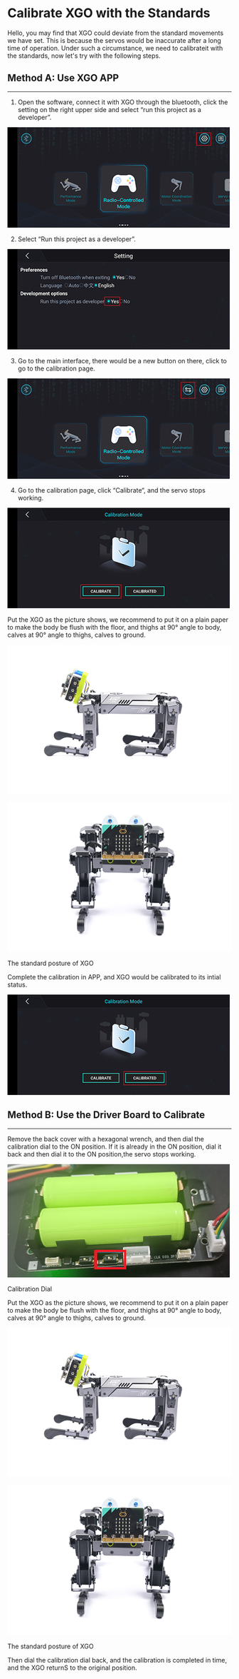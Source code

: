 # Calibrate XGO with the Standards



Hello, you may find that XGO could deviate from the standard movements we have set. This is because the servos would be inaccurate after a long time of operation. Under such a circumstance, we need to calibrateit with the standards, now let's try with the following steps.



## Method A: Use XGO APP 
---
1. Open the software, connect it with XGO through the bluetooth, click the setting on the right upper side and select “run this project as a developer”. 



![](./images/xgo-011.png)





2. Select “Run this project as a developer”.



![](./images/xgo-009.png)



3. Go to the main interface, there would be a new button on there, click to go to the calibration page. 



![](./images/xgo-012.png)



4. Go to the calibration page, click “Calibrate“, and the servo stops working. 



![](./images/xgo-013.png)




Put the XGO as the picture shows, we recommend to put it on a plain paper to make the body be flush with the floor, and thighs at 90° angle to body, calves at 90° angle to thighs, calves to ground. 



![](./images/xgo-005.png)



![](./images/xgo-006.png)



The standard posture of XGO

Complete the calibration in APP, and XGO would be calibrated to its intial status. 



![](./images/xgo-010.png)



## Method B: Use the Driver Board to Calibrate
---
Remove the back cover with a hexagonal wrench, and then dial the calibration dial to the ON position. If it is already in the ON position, dial it back and then dial it to the ON position,the servo stops working.

![](./images/xgo-008.png)

Calibration Dial

Put the XGO as the picture shows, we recommend to put it on a plain paper to make the body be flush with the floor, and thighs at 90° angle to body, calves at 90° angle to thighs, calves to ground. 


![](./images/xgo-005.png)



![](./images/xgo-006.png)


The standard posture of XGO

Then dial the calibration dial back, and the calibration is completed in time, and the XGO returnS to the original position.
